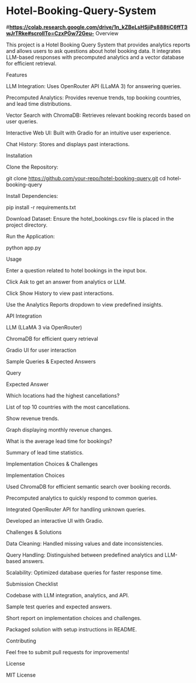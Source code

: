 # Hotel-Booking-Query-System
#**https://colab.research.google.com/drive/1n_kZBeLsHSjiPs888tiC6ffT3wJrTRke#scrollTo=CzxPGw72Geu-**
Overview

This project is a Hotel Booking Query System that provides analytics reports and allows users to ask questions about hotel booking data. It integrates LLM-based responses with precomputed analytics and a vector database for efficient retrieval.

Features

LLM Integration: Uses OpenRouter API (LLaMA 3) for answering queries.

Precomputed Analytics: Provides revenue trends, top booking countries, and lead time distributions.

Vector Search with ChromaDB: Retrieves relevant booking records based on user queries.

Interactive Web UI: Built with Gradio for an intuitive user experience.

Chat History: Stores and displays past interactions.

Installation

Clone the Repository:

git clone https://github.com/your-repo/hotel-booking-query.git
cd hotel-booking-query

Install Dependencies:

pip install -r requirements.txt

Download Dataset:
Ensure the hotel_bookings.csv file is placed in the project directory.

Run the Application:

python app.py

Usage

Enter a question related to hotel bookings in the input box.

Click Ask to get an answer from analytics or LLM.

Click Show History to view past interactions.

Use the Analytics Reports dropdown to view predefined insights.

API Integration

LLM (LLaMA 3 via OpenRouter)

ChromaDB for efficient query retrieval

Gradio UI for user interaction

Sample Queries & Expected Answers

Query

Expected Answer

Which locations had the highest cancellations?

List of top 10 countries with the most cancellations.

Show revenue trends.

Graph displaying monthly revenue changes.

What is the average lead time for bookings?

Summary of lead time statistics.

Implementation Choices & Challenges

Implementation Choices

Used ChromaDB for efficient semantic search over booking records.

Precomputed analytics to quickly respond to common queries.

Integrated OpenRouter API for handling unknown queries.

Developed an interactive UI with Gradio.

Challenges & Solutions

Data Cleaning: Handled missing values and date inconsistencies.

Query Handling: Distinguished between predefined analytics and LLM-based answers.

Scalability: Optimized database queries for faster response time.

Submission Checklist

Codebase with LLM integration, analytics, and API.

Sample test queries and expected answers.

Short report on implementation choices and challenges.

Packaged solution with setup instructions in README.

Contributing

Feel free to submit pull requests for improvements!

License

MIT License
